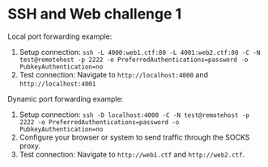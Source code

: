 # SSH and Web challenge 1

Local port forwarding example:
1. Setup connection: `ssh -L 4000:web1.ctf:80 -L 4001:web2.ctf:80 -C -N test@remotehost -p 2222 -o PreferredAuthentications=password -o PubkeyAuthentication=no`
2. Test connection: Navigate to `http://localhost:4000` and `http://localhost:4001`

Dynamic port forwarding example:
1. Setup connection: `ssh -D localhost:4000 -C -N test@remotehost -p 2222 -o PreferredAuthentications=password -o PubkeyAuthentication=no`
2. Configure your browser or system to send traffic through the SOCKS proxy.
3. Test connection: Navigate to `http://web1.ctf` and `http://web2.ctf`.
